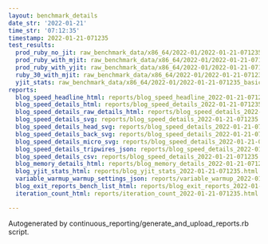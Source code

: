 ```yaml
---
layout: benchmark_details
date_str: '2022-01-21'
time_str: '07:12:35'
timestamp: 2022-01-21-071235
test_results:
  prod_ruby_no_jit: raw_benchmark_data/x86_64/2022-01/2022-01-21-071235_basic_benchmark_prod_ruby_no_jit.json
  prod_ruby_with_mjit: raw_benchmark_data/x86_64/2022-01/2022-01-21-071235_basic_benchmark_prod_ruby_with_mjit.json
  prod_ruby_with_yjit: raw_benchmark_data/x86_64/2022-01/2022-01-21-071235_basic_benchmark_prod_ruby_with_yjit.json
  ruby_30_with_mjit: raw_benchmark_data/x86_64/2022-01/2022-01-21-071235_basic_benchmark_ruby_30_with_mjit.json
  yjit_stats: raw_benchmark_data/x86_64/2022-01/2022-01-21-071235_basic_benchmark_yjit_stats.json
reports:
  blog_speed_headline_html: reports/blog_speed_headline_2022-01-21-071235.html
  blog_speed_details_html: reports/blog_speed_details_2022-01-21-071235.html
  blog_speed_details_raw_details_html: reports/blog_speed_details_2022-01-21-071235.raw_details.html
  blog_speed_details_svg: reports/blog_speed_details_2022-01-21-071235.svg
  blog_speed_details_head_svg: reports/blog_speed_details_2022-01-21-071235.head.svg
  blog_speed_details_back_svg: reports/blog_speed_details_2022-01-21-071235.back.svg
  blog_speed_details_micro_svg: reports/blog_speed_details_2022-01-21-071235.micro.svg
  blog_speed_details_tripwires_json: reports/blog_speed_details_2022-01-21-071235.tripwires.json
  blog_speed_details_csv: reports/blog_speed_details_2022-01-21-071235.csv
  blog_memory_details_html: reports/blog_memory_details_2022-01-21-071235.html
  blog_yjit_stats_html: reports/blog_yjit_stats_2022-01-21-071235.html
  variable_warmup_warmup_settings_json: reports/variable_warmup_2022-01-21-071235.warmup_settings.json
  blog_exit_reports_bench_list_html: reports/blog_exit_reports_2022-01-21-071235.bench_list.html
  iteration_count_html: reports/iteration_count_2022-01-21-071235.html

---
```

Autogenerated by continuous_reporting/generate_and_upload_reports.rb script.
